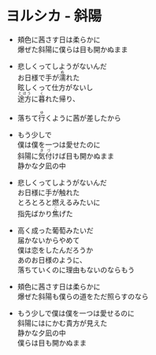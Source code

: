 # ヨルシカ - 斜陽

- 頬色に茜さす日は柔らかに  
  爆ぜた斜陽に僕らは目も開かぬまま

- 悲しくってしようがないんだ  
  お日様で手が<ruby><rb>濡</rb><rt>ぬ</rt></ruby>れた  
  眩しくって仕方がないし  
  <ruby><rb>途方</rb><rt>とほう</rt></ruby>に<ruby><rb>暮</rb><rt>く</rt></ruby>れた帰り、

- 落ちて<ruby><rb>行</rb><rt>ゆ</rt></ruby>くように茜が差したから

- もう少しで  
  僕は僕を一つは愛せたのに  
  斜陽に<ruby><rb>気付</rb><rt>きづ</rt></ruby>けば目も開かぬまま  
  静かな夕凪の中

- 悲しくってしようがないんだ  
  お日様に手が触れた  
  とろとろと燃えるみたいに  
  指先ばかり<ruby><rb>焦</rb><rt>こ</rt></ruby>げた

- 高く成った葡萄みたいだ  
  届かないからやめて  
  僕は恋をしたんだろうか  
  あのお日様のように、  
  落ちていくのに理由もないのならもう

- 頬色に茜さす日は柔らかに  
  爆ぜた斜陽も僕らの道をただ照らすのなら

- もう少しで僕は僕を一つは愛せるのに  
  斜陽にはにかむ貴方が見えた  
  静かな夕凪の中  
  僕らは目も開かぬまま
